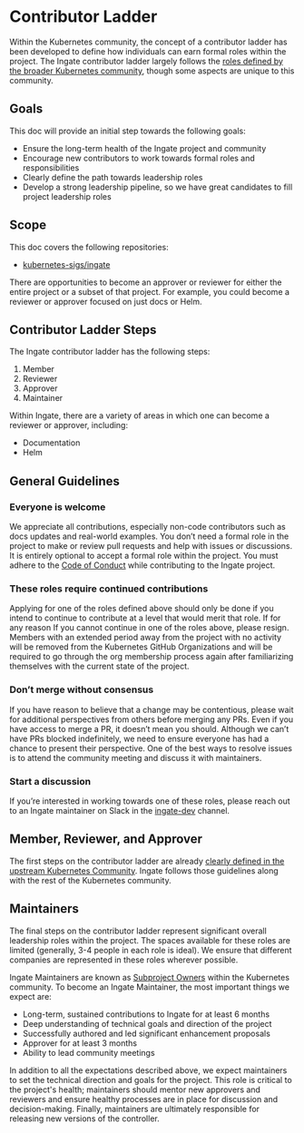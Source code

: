 # Contributor Ladder

Within the Kubernetes community, the concept of a contributor ladder has been
developed to define how individuals can earn formal roles within the project.
The Ingate contributor ladder largely follows the [roles defined by the
broader Kubernetes
community](https://github.com/kubernetes/community/blob/master/community-membership.md),
though some aspects are unique to this community.

## Goals

This doc will provide an initial step towards the following goals:

* Ensure the long-term health of the Ingate project and community
* Encourage new contributors to work towards formal roles and responsibilities
* Clearly define the path towards leadership roles
* Develop a strong leadership pipeline, so we have great candidates to fill
 project leadership roles

## Scope

This doc covers the following repositories:

* [kubernetes-sigs/ingate](https://github.com/kubernetes-sigs/ingate)

There are opportunities to become an approver or
reviewer for either the entire project or a subset of that project. For
example, you could become a reviewer or approver focused on just docs or
Helm.

## Contributor Ladder Steps

The Ingate contributor ladder has the following steps:

1. Member
2. Reviewer
3. Approver
4. Maintainer

Within Ingate, there are a variety of areas in which one can become a
reviewer or approver, including:

* Documentation
* Helm

## General Guidelines

### Everyone is welcome

We appreciate all contributions, especially non-code contributors such as docs
updates and real-world examples.
You don’t need a formal role in the project to make or review pull requests
and help with issues or discussions. It is entirely optional to accept a formal
role within the project. You must adhere to the
[Code of Conduct](code-of-conduct.md) while
contributing to the Ingate project.

### These roles require continued contributions

Applying for one of the roles defined above should only be done if you intend to
continue to contribute at a level that would merit that role. If for any reason
If you cannot continue in one of the roles above, please resign. Members
with an extended period away from the project with no activity will be removed
from the Kubernetes GitHub Organizations and will be required to go through the
org membership process again after familiarizing themselves with the current
state of the project.

### Don’t merge without consensus

If you have reason to believe that a change may be contentious, please wait for
additional perspectives from others before merging any PRs. Even if you have
access to merge a PR, it doesn’t mean you should. Although we can’t have PRs
blocked indefinitely, we need to ensure everyone has had a chance to present
their perspective. One of the best ways to resolve issues is to attend the community
meeting and discuss it with maintainers.

### Start a discussion

If you’re interested in working towards one of these roles, please reach out to
an Ingate maintainer on Slack in the
[ingate-dev](https://kubernetes.slack.com/archives/C08EX6HD25B) channel.

## Member, Reviewer, and Approver

The first steps on the contributor ladder are already [clearly defined in the
upstream Kubernetes
Community](https://github.com/kubernetes/community/blob/master/community-membership.md#community-membership).
Ingate follows those guidelines along with the rest of the Kubernetes
community.

## Maintainers

The final steps on the contributor ladder represent significant overall leadership
roles within the project. The spaces available for these roles are
limited (generally, 3-4 people in each role is ideal). We ensure that different
companies are represented in these roles wherever possible.

Ingate Maintainers are known as [Subproject
Owners](https://github.com/kubernetes/community/blob/master/community-membership.md#subproject-owner)
within the Kubernetes community. To become an Ingate Maintainer, the most
important things we expect are:

* Long-term, sustained contributions to Ingate for at least 6 months
* Deep understanding of technical goals and direction of the project
* Successfully authored and led significant enhancement proposals
* Approver for at least 3 months
* Ability to lead community meetings

In addition to all the expectations described above, we expect maintainers to
set the technical direction and goals for the project. This role is critical to
the project's health; maintainers should mentor new approvers and
reviewers and ensure healthy processes are in place for discussion
and decision-making. Finally, maintainers are ultimately responsible for
releasing new versions of the controller.
